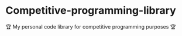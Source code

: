 # Competitive-programming-library

:trophy: My personal code library for competitive programming purposes :trophy:
